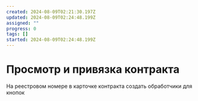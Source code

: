 ```yaml
---
created: 2024-08-09T02:21:30.197Z
updated: 2024-08-09T02:24:48.199Z
assigned: ""
progress: 0
tags: []
started: 2024-08-09T02:24:48.199Z
---
```


# Просмотр и привязка контракта

На реестровом номере в карточке контракта создать обработчики для кнопок
